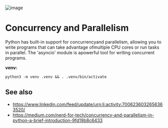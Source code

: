 ![image](https://github.com/flaviomicheletti/python-concurrency-parallelism/assets/1257048/7288f86d-2035-4315-9bff-c163d2668680)

# Concurrency and Parallelism

Python has built-in support for concurrencyand parallelism, allowing you to 
write programs that can take advantage ofmultiple CPU cores or run tasks in 
parallel. The 'asyncio' module is apowerful tool for writing concurrent 
programs.


__venv:__

    python3 -m venv .venv && . .venv/bin/activate


## See also

- https://www.linkedin.com/feed/update/urn:li:activity:7006236032656363520/
- https://medium.com/nerd-for-tech/concurrency-and-parallelism-in-python-a-brief-introduction-9fd19b8c6433